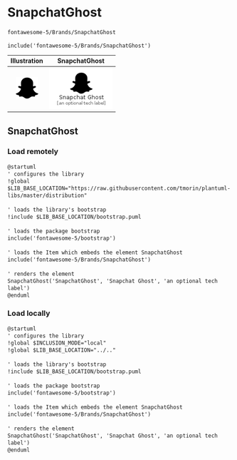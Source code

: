 # SnapchatGhost


```text
fontawesome-5/Brands/SnapchatGhost
```

```text
include('fontawesome-5/Brands/SnapchatGhost')
```



| Illustration | SnapchatGhost |
| :---: | :---: |
| ![illustration for Illustration](../../fontawesome-5/Brands/SnapchatGhost.png) | ![illustration for SnapchatGhost](../../fontawesome-5/Brands/SnapchatGhost.Local.png) |




## SnapchatGhost

### Load remotely
```plantuml
@startuml
' configures the library
!global $LIB_BASE_LOCATION="https://raw.githubusercontent.com/tmorin/plantuml-libs/master/distribution"

' loads the library's bootstrap
!include $LIB_BASE_LOCATION/bootstrap.puml

' loads the package bootstrap
include('fontawesome-5/bootstrap')

' loads the Item which embeds the element SnapchatGhost
include('fontawesome-5/Brands/SnapchatGhost')

' renders the element
SnapchatGhost('SnapchatGhost', 'Snapchat Ghost', 'an optional tech label')
@enduml
```

### Load locally
```plantuml
@startuml
' configures the library
!global $INCLUSION_MODE="local"
!global $LIB_BASE_LOCATION="../.."

' loads the library's bootstrap
!include $LIB_BASE_LOCATION/bootstrap.puml

' loads the package bootstrap
include('fontawesome-5/bootstrap')

' loads the Item which embeds the element SnapchatGhost
include('fontawesome-5/Brands/SnapchatGhost')

' renders the element
SnapchatGhost('SnapchatGhost', 'Snapchat Ghost', 'an optional tech label')
@enduml
```


